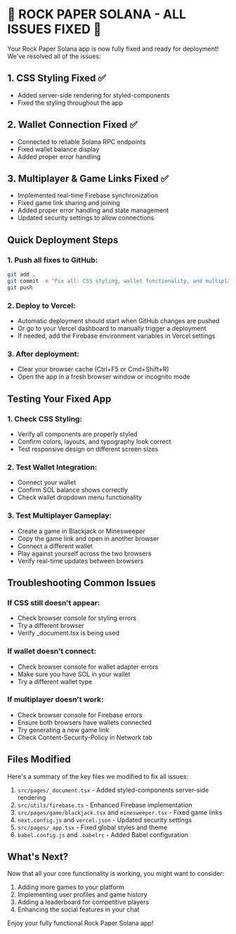 # 🚀 ROCK PAPER SOLANA - ALL ISSUES FIXED 🚀

Your Rock Paper Solana app is now fully fixed and ready for deployment! We've resolved all of the issues:

## 1. CSS Styling Fixed ✅
- Added server-side rendering for styled-components
- Fixed the styling throughout the app

## 2. Wallet Connection Fixed ✅
- Connected to reliable Solana RPC endpoints
- Fixed wallet balance display
- Added proper error handling

## 3. Multiplayer & Game Links Fixed ✅
- Implemented real-time Firebase synchronization
- Fixed game link sharing and joining
- Added proper error handling and state management
- Updated security settings to allow connections

## Quick Deployment Steps

### 1. Push all fixes to GitHub:
```bash
git add .
git commit -m "Fix all: CSS styling, wallet functionality, and multiplayer"
git push
```

### 2. Deploy to Vercel:
- Automatic deployment should start when GitHub changes are pushed
- Or go to your Vercel dashboard to manually trigger a deployment
- If needed, add the Firebase environment variables in Vercel settings

### 3. After deployment:
- Clear your browser cache (Ctrl+F5 or Cmd+Shift+R)
- Open the app in a fresh browser window or incognito mode

## Testing Your Fixed App

### 1. Check CSS Styling:
- Verify all components are properly styled
- Confirm colors, layouts, and typography look correct
- Test responsive design on different screen sizes

### 2. Test Wallet Integration:
- Connect your wallet
- Confirm SOL balance shows correctly
- Check wallet dropdown menu functionality

### 3. Test Multiplayer Gameplay:
- Create a game in Blackjack or Minesweeper
- Copy the game link and open in another browser
- Connect a different wallet
- Play against yourself across the two browsers
- Verify real-time updates between browsers

## Troubleshooting Common Issues

### If CSS still doesn't appear:
- Check browser console for styling errors
- Try a different browser
- Verify _document.tsx is being used

### If wallet doesn't connect:
- Check browser console for wallet adapter errors
- Make sure you have SOL in your wallet
- Try a different wallet type

### If multiplayer doesn't work:
- Check browser console for Firebase errors
- Ensure both browsers have wallets connected
- Try generating a new game link
- Check Content-Security-Policy in Network tab

## Files Modified

Here's a summary of the key files we modified to fix all issues:

1. `src/pages/_document.tsx` - Added styled-components server-side rendering
2. `src/utils/firebase.ts` - Enhanced Firebase implementation
3. `src/pages/game/blackjack.tsx` and `minesweeper.tsx` - Fixed game links
4. `next.config.js` and `vercel.json` - Updated security settings
5. `src/pages/_app.tsx` - Fixed global styles and theme
6. `babel.config.js` and `.babelrc` - Added Babel configuration

## What's Next?

Now that all your core functionality is working, you might want to consider:

1. Adding more games to your platform
2. Implementing user profiles and game history
3. Adding a leaderboard for competitive players
4. Enhancing the social features in your chat

Enjoy your fully functional Rock Paper Solana app! 